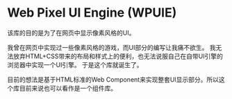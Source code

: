 # Web Pixel UI Engine (WPUIE)

该库的目的是为了在网页中显示像素风格的UI。

我曾在网页中实现过一些像素风格的游戏，而UI部分的编写让我痛不欲生。
我无法放弃HTML+CSS带来的布局和样式上的便利，也无法说服自己在自带UI引擎的浏览器中实现一个UI引擎。
于是这个库就诞生了。

目前的想法是基于HTML标准的Web Component来实现整套UI显示部分。所以这个库目前来说也可以看作是一个组件库。
